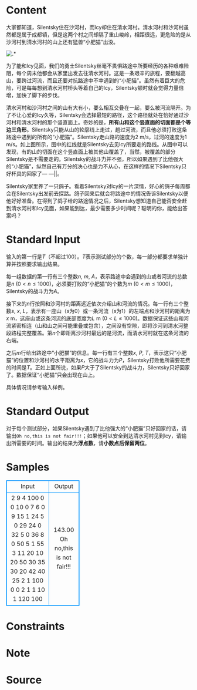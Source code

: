 
# Content

大家都知道，Silentsky住在沙河村，而lcy却住在清水河村。清水河村和沙河村虽然都是属于成都镇，但是这两个村之间却隔了重山峻岭，相距很远，更危险的是从沙河村到清水河村的山上还有猛兽“小肥猫”出没。

![.*](/source/lutece/jian-mian/img/aHR0cHM6Ly9hY20udWVzdGMuZWR1LmNuL21lZGlhL2ltYWdlL3Byb2JsZW0vMTY2LzIwMTQwMjAyMjI1NDUzMzI1MjYucG5n.png)

为了能和lcy见面，我们的勇士Silentsky丝毫不畏惧路途中所要经历的各种艰难险阻，每个周末他都会从家里出发去往清水河村。这是一条艰辛的旅程，要翻越高山，要跨过河流，而且还要对抗路途中不幸遇到的“小肥猫”。虽然有着巨大的危险，可是每每想到清水河村桥头等着自己的lcy，Silentsky顿时就会觉得力量倍增，加快了脚下的步伐。

清水河村和沙河村之间的山有大有小，要么相互交叠在一起，要么被河流隔开。为了不让心爱的lcy久等，Silentsky会选择最短的路径，这个路径就处在恰好通过沙河村和清水河村的那个竖直面上。奇妙的是，**所有山和这个竖直面的切面都是个等边三角形**。Silentsky只能从山的轮廓线上走过，趟过河流，而且他必须打败这条路途中遇到的所有的“小肥猫”。Silentsky走山路的速度为$2$ m/s，过河的速度为$1$ m/s。如上图所示，图中的红线就是Silentsky去见lcy所要走的路线。从图中可以发现，有的山的切面在这个竖直面上被其他山覆盖了，当然，被覆盖的部分Silentsky是不需要走的。Silentsky的战斗力并不强，所以如果遇到了比他强大的“小肥猫”，纵然自己有万分的决心也是力不从心，在这样的情况下Silentsky只好杯具的回家了― ―||。

Silentsky家里养了一只鸽子。看着Silentsky对lcy的一片深情，好心的鸽子每周都会在Silentsky出发前去探路。鸽子回来后就会将路途中的情况告诉Silentsky以便他好好准备。在得到了鸽子给的路途情况之后，Silentsky想知道自己能否安全赶到清水河村和lcy见面，如果能到达，最少需要多少时间呢？聪明的你，能给出答案吗？

# Standard Input

输入的第一行是$T$（不超过$100$）。$T$表示测试部分的个数，每一部分都要求单独计算并按照要求输出结果。

每一组数据的第一行有三个整数$n$, $m$, $A$，表示路途中会遇到的山或者河流的总数是$n$ ($0 < n\leq 1000$)，必须要打败的“小肥猫”的个数为$m$ ($0 < m\leq 1000$)，Silentsky的战斗力为$A$。

接下来的$n$行按照和沙河村的距离远近依次介绍山和河流的情况。每一行有三个整数$s$, $x$, $L$，表示有一座山（$s$为$0$）或一条河流（$s$为$1$）的左端点和沙河村的距离为$x$ m，这座山或这条河流的底部宽度为$L$ m ($0 < L\leq 1000$)。数据保证这些山和河流紧密相连（山和山之间可能重叠或包含），之间没有空隙，即将沙河到清水河整段路程完整覆盖。第$n$个即距离沙河村最远的是河流，而清水河村就在这条河流的右端。

之后$m$行给出路途中“小肥猫”的信息。每一行有三个整数$x$, $P$, $T$，表示这只“小肥猫”的位置和沙河村的水平距离为$x$，它的战斗力为$P$，Silentsky打败他所需要花费的时间是$T$。正如上面所说，如果$P$大于了Silentsky的战斗力，Silentsky只好回家了。数据保证“小肥猫”只会出现在山上。

具体情况请参考输入样例。

# Standard Output

对于每个测试部分，如果Silentsky遇到了比他强大的“小肥猫”只好回家的话，请输出`Oh no,this is not fair!!!`；如果他可以安全到达清水河村见到lcy，请输出所需要的时间。输出的结果为**浮点数**，请**小数点后保留两位**。

# Samples

<style>
        table,table tr th, table tr td { border:1px solid #0094ff; }
        table { width: 200px; min-height: 25px; line-height: 25px; text-align: center; border-collapse: collapse;}   
    </style>
<table>
	<tr>
		<td>Input</td>
		<td>Output</td>
	</tr>
<tr><td>2
9 4 100
0 0 10
0 7 6
0 9 15
1 24 5
0 29 24
0 32 5
0 36 8
0 50 5
1 55 3
11 20 10
20 50 30
35 30 20
42 40 25
2 1 100
0 0 2
1 1 10
1 120 100</td><td>143.00
Oh no,this is not fair!!!</td></tr></table>


# Constraints



# Note



# Source



